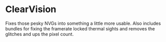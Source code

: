 # ClearVision

Fixes those pesky NVGs into something a little more usable. Also includes bundles for fixing the framerate locked thermal sights and removes the glitches and ups the pixel count.